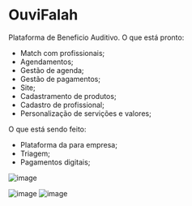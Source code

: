 # OuviFalah
Plataforma de Beneficio Auditivo.
 O que está pronto:
 - Match com profissionais;
 - Agendamentos;
 - Gestão de agenda;
 - Gestão de pagamentos;
 - Site;
 - Cadastramento de produtos;
 - Cadastro de profissional;
 - Personalização de servições e valores;
 
 O que está sendo feito:
 - Plataforma da para empresa;
 - Triagem;
 - Pagamentos digitais;

![image](https://user-images.githubusercontent.com/64599514/201234344-3bcfe786-f49b-476a-9dc4-26f0f940a005.png)

![image](https://user-images.githubusercontent.com/64599514/201234139-b68f85e5-908c-4e5d-b5c6-a9e879d581c9.png)
![image](https://user-images.githubusercontent.com/64599514/201234207-e1acbd51-395f-407b-bb1f-a5dafced4ce1.png)
